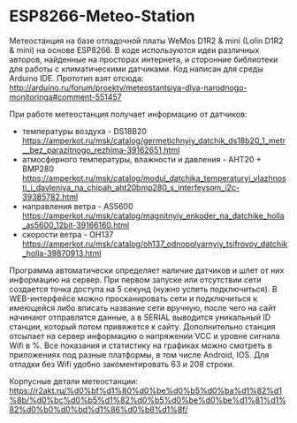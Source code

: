 # ESP8266-Meteo-Station
Метеостанция на базе отладочной платы WeMos D1R2 & mini (Lolin D1R2 & mini) на основе ESP8266.
В коде используются идеи различных авторов, найденные на просторах интернета, и сторонние библиотеки для работы с климатическими датчиками.
Код написан для среды Arduino IDE. Прототип взят отсюда: http://arduino.ru/forum/proekty/meteostantsiya-dlya-narodnogo-monitoringa#comment-551457

При работе метеостанция получает информацию от датчиков:
* температуры воздуха - DS18B20 https://amperkot.ru/msk/catalog/germetichnyiy_datchik_ds18b20_1_metr__bez_parazitnogo_rezhima-39162651.html
* атмосферного температуры, влажности и давления - AHT20 + BMP280 https://amperkot.ru/msk/catalog/modul_datchika_temperaturyi_vlazhnosti_i_davleniya_na_chipah_aht20bmp280_s_interfeysom_i2c-39385782.html
* направления ветра - AS5600 https://amperkot.ru/msk/catalog/magnitnyiy_enkoder_na_datchike_holla_as5600_12bit-39166160.html
* скорости ветра - OH137 https://amperkot.ru/msk/catalog/oh137_odnopolyarnyiy_tsifrovoy_datchik_holla-39870913.html

Программа автоматически определяет наличие датчиков и шлет от них информацию на сервер. При первом запуске или отсутствии сети создается точка доступа на 5 секунд (нужно успеть подключиться). В WEB-интерфейсе можно просканировать сети и подключиться к имеющейся либо вписать название сети вручную, после чего на сайт начинают отправлятся данные, а в SERIAL выводится уникальный ID станции, который потом привяжется к сайту. Дополнительно станция отсылает на сервер информацию о напряжении VCC и уровне сигнала Wifi в %. Все показания и статистику на графиках можно смотреть в приложениях под разные платформы, в том числе Android, IOS. Для отладки без Wifi удобно закоментировать 63 и 208 строки.

Корпусные детали метеостанции: https://r2akt.ru/%d0%bf%d1%80%d0%be%d0%b5%d0%ba%d1%82%d1%8b/%d0%bc%d0%b5%d1%82%d0%b5%d0%be%d0%be%d1%81%d1%82%d0%b0%d0%bd%d1%86%d0%b8%d1%8f/
